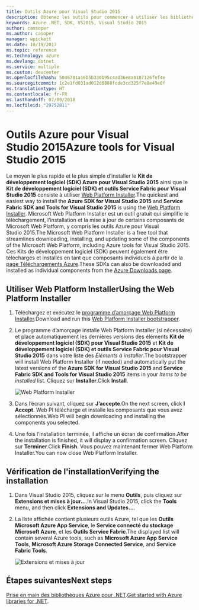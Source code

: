 ```yaml
---
title: Outils Azure pour Visual Studio 2015
description: Obtenez les outils pour commencer à utiliser les bibliothèques Azure .NET à partir de Visual Studio 2015.
keywords: Azure .NET, SDK, VS2015, Visual Studio 2015
author: camsoper
ms.author: casoper
manager: wpickett
ms.date: 10/19/2017
ms.topic: reference
ms.technology: azure
ms.devlang: dotnet
ms.service: multiple
ms.custom: devcenter
ms.openlocfilehash: 5046781a16b5b330b95c4ad36e8a8187126fef4e
ms.sourcegitcommit: 1c2e1fd031ad012d6888fcde3cd325f7e8e49e0f
ms.translationtype: HT
ms.contentlocale: fr-FR
ms.lasthandoff: 07/09/2018
ms.locfileid: "29752811"
---
```

# <a name="azure-tools-for-visual-studio-2015"></a><span data-ttu-id="50fd2-104">Outils Azure pour Visual Studio 2015</span><span class="sxs-lookup"><span data-stu-id="50fd2-104">Azure tools for Visual Studio 2015</span></span>

<span data-ttu-id="50fd2-105">Le moyen le plus rapide et le plus simple d’installer le **Kit de développement logiciel (SDK) Azure pour Visual Studio 2015** ainsi que le **Kit de développement logiciel (SDK) et outils Service Fabric pour Visual Studio 2015** consiste à utiliser [Web Platform Installer](https://www.microsoft.com/web/downloads/platform.aspx).</span><span class="sxs-lookup"><span data-stu-id="50fd2-105">The quickest and easiest way to install the **Azure SDK for Visual Studio 2015** and **Service Fabric SDK and Tools for Visual Studio 2015** is using the [Web Platform Installer](https://www.microsoft.com/web/downloads/platform.aspx).</span></span>  <span data-ttu-id="50fd2-106">Microsoft Web Platform Installer est un outil gratuit qui simplifie le téléchargement, l’installation et la mise à jour de certains composants de Microsoft Web Platform, y compris les outils Azure pour Visual Studio 2015.</span><span class="sxs-lookup"><span data-stu-id="50fd2-106">The Microsoft Web Platform Installer is a free tool that streamlines downloading, installing, and updating some of the components of the Microsoft Web Platform, including Azure tools for Visual Studio 2015.</span></span>  <span data-ttu-id="50fd2-107">Ces Kits de développement logiciel (SDK) peuvent également être téléchargés et installés en tant que composants individuels à partir de la [page Téléchargements Azure](https://azure.microsoft.com/downloads/).</span><span class="sxs-lookup"><span data-stu-id="50fd2-107">These SDKs can also be downloaded and installed as individual components from the [Azure Downloads page](https://azure.microsoft.com/downloads/).</span></span> 

## <a name="using-the-web-platform-installer"></a><span data-ttu-id="50fd2-108">Utiliser Web Platform Installer</span><span class="sxs-lookup"><span data-stu-id="50fd2-108">Using the Web Platform Installer</span></span>

1. <span data-ttu-id="50fd2-109">Téléchargez et exécutez le [programme d’amorçage Web Platform Installer](https://www.microsoft.com/web/handlers/webpi.ashx?command=getinstallerredirect&appid=VWDOrVs2015AzurePack;MicrosoftAzure-ServiceFabric-VS2015).</span><span class="sxs-lookup"><span data-stu-id="50fd2-109">Download and run this [Web Platform Installer bootstrapper](https://www.microsoft.com/web/handlers/webpi.ashx?command=getinstallerredirect&appid=VWDOrVs2015AzurePack;MicrosoftAzure-ServiceFabric-VS2015).</span></span>  

2. <span data-ttu-id="50fd2-110">Le programme d’amorçage installe Web Platform Installer (si nécessaire) et place automatiquement les dernières versions des éléments **Kit de développement logiciel (SDK) pour Visual Studio 2015** et **Kit de développement logiciel (SDK) et outils Service Fabric pour Visual Studio 2015** dans votre liste des *Éléments à installer*.</span><span class="sxs-lookup"><span data-stu-id="50fd2-110">The bootstrapper will install Web Platform Installer (if needed) and automatically put the latest versions of the  **Azure SDK for Visual Studio 2015** and **Service Fabric SDK and Tools for Visual Studio 2015** items in your *Items to be installed* list.</span></span>  <span data-ttu-id="50fd2-111">Cliquez sur **Installer**.</span><span class="sxs-lookup"><span data-stu-id="50fd2-111">Click **Install**.</span></span>

    ![Web Platform Installer](media/dotnet-sdk-vs2015-install/webpi.png)

3. <span data-ttu-id="50fd2-113">Dans l’écran suivant, cliquez sur **J’accepte**.</span><span class="sxs-lookup"><span data-stu-id="50fd2-113">On the next screen, click **I Accept**.</span></span>  <span data-ttu-id="50fd2-114">Web PI télécharge et installe les composants que vous avez sélectionnés.</span><span class="sxs-lookup"><span data-stu-id="50fd2-114">Web PI will begin downloading and installing the components you selected.</span></span>

4. <span data-ttu-id="50fd2-115">Une fois l’installation terminée, il affiche un écran de confirmation.</span><span class="sxs-lookup"><span data-stu-id="50fd2-115">After the installation is finished, it will display a confirmation screen.</span></span>  <span data-ttu-id="50fd2-116">Cliquez sur **Terminer**.</span><span class="sxs-lookup"><span data-stu-id="50fd2-116">Click **Finish**.</span></span>  <span data-ttu-id="50fd2-117">Vous pouvez maintenant fermer Web Platform Installer.</span><span class="sxs-lookup"><span data-stu-id="50fd2-117">You can now close Web Platform Installer.</span></span>

## <a name="verifying-the-installation"></a><span data-ttu-id="50fd2-118">Vérification de l'installation</span><span class="sxs-lookup"><span data-stu-id="50fd2-118">Verifying the installation</span></span>

1. <span data-ttu-id="50fd2-119">Dans Visual Studio 2015, cliquez sur le menu **Outils**, puis cliquez sur **Extensions et mises à jour...**.</span><span class="sxs-lookup"><span data-stu-id="50fd2-119">In Visual Studio 2015, click the **Tools** menu, and then click **Extensions and Updates...**.</span></span>

2. <span data-ttu-id="50fd2-120">La liste affichée contient plusieurs outils Azure, tel que les **Outils Microsoft Azure App Service**, le **Service connecté du stockage Microsoft Azure**, et les **Outils Service Fabric**.</span><span class="sxs-lookup"><span data-stu-id="50fd2-120">The displayed list will contain several Azure tools, such as **Microsoft Azure App Service Tools**, **Microsoft Azure Storage Connected Service**, and **Service Fabric Tools**.</span></span>

    ![Extensions et mises à jour](media\dotnet-sdk-vs2015-install\ext-tools.png)

## <a name="next-steps"></a><span data-ttu-id="50fd2-122">Étapes suivantes</span><span class="sxs-lookup"><span data-stu-id="50fd2-122">Next steps</span></span>

<span data-ttu-id="50fd2-123">[Prise en main des bibliothèques Azure pour .NET](dotnet-sdk-azure-get-started.md).</span><span class="sxs-lookup"><span data-stu-id="50fd2-123">[Get started with Azure libraries for .NET](dotnet-sdk-azure-get-started.md).</span></span>
